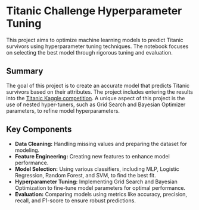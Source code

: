 
# Titanic Challenge Hyperparameter Tuning

This project aims to optimize machine learning models to predict Titanic survivors using hyperparameter tuning techniques. The notebook focuses on selecting the best model through rigorous tuning and evaluation.

## Summary

The goal of this project is to create an accurate model that predicts Titanic survivors based on their attributes. The project includes entering the results into the [Titanic Kaggle competition](https://www.kaggle.com/competitions/titanic/overview). A unique aspect of this project is the use of nested hyper-tuners, such as Grid Search and Bayesian Optimizer parameters, to refine model hyperparameters.

## Key Components

- **Data Cleaning:** Handling missing values and preparing the dataset for modeling.
- **Feature Engineering:** Creating new features to enhance model performance.
- **Model Selection:** Using various classifiers, including MLP, Logistic Regression, Random Forest, and SVM, to find the best fit.
- **Hyperparameter Tuning:** Implementing Grid Search and Bayesian Optimization to fine-tune model parameters for optimal performance.
- **Evaluation:** Comparing models using metrics like accuracy, precision, recall, and F1-score to ensure robust predictions.
